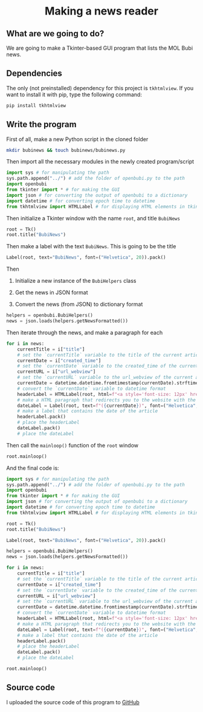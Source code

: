 # <p align="center">Making a news reader</p>

## What are we going to do?

We are going to make a Tkinter-based GUI program that lists the MOL Bubi news.

## Dependencies

The only (not preinstalled) dependency for this project is `tkhtmlview`. If you want to install it with pip, type the following command:

```bash
pip install tkhtmlview
```

## Write the program

First of all, make a new Python script in the cloned folder

```bash
mkdir bubinews && touch bubinews/bubinews.py
```

Then import all the necessary modules in the newly created program/script

```python
import sys # for manipulating the path
sys.path.append("../") # add the folder of openbubi.py to the path
import openbubi
from tkinter import * # for making the GUI
import json # for converting the output of openbubi to a dictionary
import datetime # for converting epoch time to datetime
from tkhtmlview import HTMLLabel # for displaying HTML elements in tkinter
```

Then initialize a Tkinter window with the name `root`, and title `BubiNews`

```python
root = Tk()
root.title("BubiNews")
```

Then make a label with the text `BubiNews`. This is going to be the title

```python
Label(root, text="BubiNews", font=("Helvetica", 20)).pack()
```

Then

1. Initialize a new instance of the `BubiHelpers` class

2. Get the news in JSON format

3. Convert the news (from JSON) to dictionary format

```python
helpers = openbubi.BubiHelpers()
news = json.loads(helpers.getNewsFormatted())
```

Then iterate through the news, and make a paragraph for each

```python
for i in news:
    currentTitle = i["title"]
    # set the `currentTitle` variable to the title of the current article
    currentDate = i["created_time"]
    # set the `currentDate` variable to the created_time of the current article (it is an epoch time)
    currentURL = i["url_webview"]
    # set the `currentURL` variable to the url_webview of the current article
    currentDate = datetime.datetime.fromtimestamp(currentDate).strftime('%Y-%m-%d %H:%M:%S')
    # convert the `currentDate` variable to datetime format
    headerLabel = HTMLLabel(root, html=f"<a style='font-size: 12px' href='{currentURL}'><p style='text-align: center'>{currentTitle}</p></a>", width=100, height=1.5)
    # make a HTML paragraph that redirects you to the website with the URL of `currentURL`
    dateLabel = Label(root, text=f"({currentDate})", font=("Helvetica", 10))
    # make a label that contains the date of the article
    headerLabel.pack()
    # place the headerLabel
    dateLabel.pack()
    # place the dateLabel
```

Then call the `mainloop()` function of the `root` window

```python
root.mainloop()
```

And the final code is:

```python
import sys # for manipulating the path
sys.path.append("../") # add the folder of openbubi.py to the path
import openbubi
from tkinter import * # for making the GUI
import json # for converting the output of openbubi to a dictionary
import datetime # for converting epoch time to datetime
from tkhtmlview import HTMLLabel # for displaying HTML elements in tkinter

root = Tk()
root.title("BubiNews")

Label(root, text="BubiNews", font=("Helvetica", 20)).pack()

helpers = openbubi.BubiHelpers()
news = json.loads(helpers.getNewsFormatted())

for i in news:
    currentTitle = i["title"]
    # set the `currentTitle` variable to the title of the current article
    currentDate = i["created_time"]
    # set the `currentDate` variable to the created_time of the current article (it is an epoch time)
    currentURL = i["url_webview"]
    # set the `currentURL` variable to the url_webview of the current article
    currentDate = datetime.datetime.fromtimestamp(currentDate).strftime('%Y-%m-%d %H:%M:%S')
    # convert the `currentDate` variable to datetime format
    headerLabel = HTMLLabel(root, html=f"<a style='font-size: 12px' href='{currentURL}'><p style='text-align: center'>{currentTitle}</p></a>", width=100, height=1.5)
    # make a HTML paragraph that redirects you to the website with the URL of `currentURL`
    dateLabel = Label(root, text=f"({currentDate})", font=("Helvetica", 10))
    # make a label that contains the date of the article
    headerLabel.pack()
    # place the headerLabel
    dateLabel.pack()
    # place the dateLabel

root.mainloop()
```

## Source code

I uploaded the source code of this program to [GitHub](https://github.com/PiciAkk/OpenBubi/blob/main/bubinews/bubinews.py)
